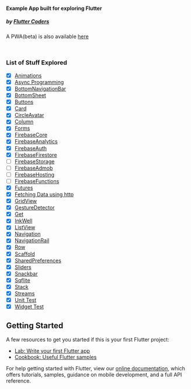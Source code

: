 #### Example App built for exploring Flutter

##### by [Flutter Coders](https://www.instagram.com/flutter_coders)

A PWA(beta) is also available [here](https://bit.ly/fc-example)

</br>

### List of Stuff Explored

- [x] [Animations](lib/screens/animations/animations_screen.dart)
- [x] [Async Programming](lib/screens/async/async_await.dart)
- [x] [BottomNavigationBar](lib/screens/basics/scaffold_widget.dart)
- [x] [BottomSheet](lib/screens/confirmation/confirmation_acknowledgement.dart)
- [x] [Buttons](lib/screens/basics/buttons_demo.dart)
- [x] [Card](lib/screens/basics/row_column.dart)
- [x] [CircleAvatar](lib/screens/basics/row_column.dart)
- [x] [Column](lib/screens/basics/row_column.dart)
- [x] [Forms](lib/screens/forms/form_demo.dart)
- [x] [FirebaseCore](lib/screens/firebase/init_firebase.dart)
- [x] [FirebaseAnalytics](lib/services/analytics_service.dart)
- [x] [FirebaseAuth](lib/screens/firebase/firebase_auth_screen.dart)
- [x] [FirebaseFirestore](lib/screens/firebase/students_list.dart)
- [ ] [FirebaseStorage](lib/screens/firebase/)
- [ ] [FirebaseAdmob](lib/screens/firebase/)
- [ ] [FirebaseHosting](lib/screens/firebase/)
- [ ] [FirebaseFunctions](lib/screens/firebase/)
- [x] [Futures](lib/screens/firebase/init_firebase.dart)
- [x] [Fetching Data using http](lib/screens/http/http_demo.dart)
- [x] [GridView](lib/screens/gridview/gridview_builder.dart)
- [x] [GestureDetector](lib/screens/basics/handling_taps.dart)
- [x] [Get](lib/screens/get/get_demo.dart)
- [x] [InkWell](lib/screens/basics/handling_taps.dart)
- [x] [ListView](lib/screens/listview/listview_builder.dart)
- [x] [Navigation](lib/screens/app_screens/home_screen.dart)
- [x] [NavigationRail](lib/screens/navigation_rail/navigation_rail_demo.dart)
- [x] [Row](lib/screens/basics/row_column.dart)
- [x] [Scaffold](lib/screens/screens/basics/scaffold_widget.dart)
- [x] [SharedPreferences](lib/screens/shared_prefs/shared_prefs_demo.dart)
- [x] [Sliders](lib/screens/basics/sliders_demo.dart)
- [x] [Snackbar](lib/screens/confirmation/confirmation_acknowledgement.dart)
- [x] [Sqflite](lib/screens/todo/todo_screen.dart)
- [x] [Stack](lib/screens/basics/stack_widget.dart)
- [x] [Streams](lib/screens/streams/stream_demo.dart)
- [x] [Unit Test](test/unit_test.dart)
- [x] [Widget Test](test/my_widget_test.dart)

## Getting Started

A few resources to get you started if this is your first Flutter project:

- [Lab: Write your first Flutter app](https://flutter.dev/docs/get-started/codelab)
- [Cookbook: Useful Flutter samples](https://flutter.dev/docs/cookbook)

For help getting started with Flutter, view our
[online documentation](https://flutter.dev/docs), which offers tutorials,
samples, guidance on mobile development, and a full API reference.
